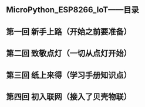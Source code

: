 ## MicroPython_ESP8266_IoT——目录



## 第一回 新手上路（开始之前要准备）

## 第二回 致敬点灯（一切从点灯开始）

## 第三回 纸上来得（学习手册知识点）

## 第四回 初入联网（接入了贝壳物联）